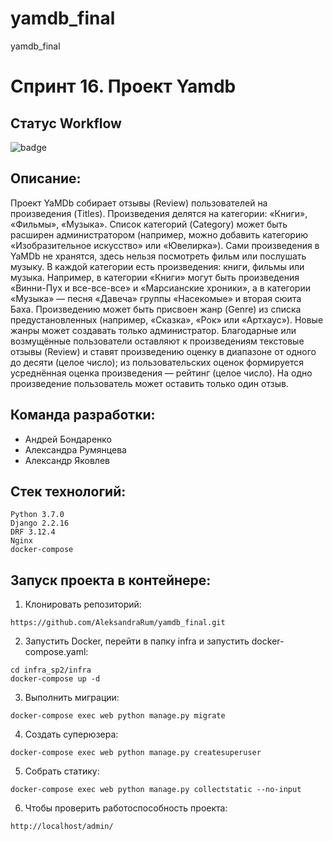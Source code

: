 # yamdb_final
yamdb_final
# Спринт 16. Проект Yamdb

## Статус Workflow

![badge](https://github.com/AleksandraRum/yamdb_final/actions/workflows/yamdb_workflow.yml/badge.svg)

## Описание:
Проект YaMDb собирает отзывы (Review) пользователей на произведения (Titles). Произведения делятся на категории: «Книги», «Фильмы», «Музыка». Список категорий (Category) может быть расширен администратором (например, можно добавить категорию «Изобразительное искусство» или «Ювелирка»).
Сами произведения в YaMDb не хранятся, здесь нельзя посмотреть фильм или послушать музыку.
В каждой категории есть произведения: книги, фильмы или музыка. Например, в категории «Книги» могут быть произведения «Винни-Пух и все-все-все» и «Марсианские хроники», а в категории «Музыка» — песня «Давеча» группы «Насекомые» и вторая сюита Баха.
Произведению может быть присвоен жанр (Genre) из списка предустановленных (например, «Сказка», «Рок» или «Артхаус»). Новые жанры может создавать только администратор.
Благодарные или возмущённые пользователи оставляют к произведениям текстовые отзывы (Review) и ставят произведению оценку в диапазоне от одного до десяти (целое число); из пользовательских оценок формируется усреднённая оценка произведения — рейтинг (целое число). На одно произведение пользователь может оставить только один отзыв.

## Команда разработки:
- Андрей Бондаренко
- Александра Румянцева
- Александр Яковлев

## Стек технологий:

    Python 3.7.0
    Django 2.2.16
    DRF 3.12.4
    Nginx
    docker-compose

## Запуск проекта в контейнере:

1. Клонировать репозиторий:

```
https://github.com/AleksandraRum/yamdb_final.git
```

2.  Запустить Docker, перейти в папку infra и запустить docker-compose.yaml:

```
cd infra_sp2/infra
docker-compose up -d
```

3. Выполнить миграции:

```
docker-compose exec web python manage.py migrate
```

4. Создать суперюзера:

```
docker-compose exec web python manage.py createsuperuser
```

5. Собрать статику:

```
docker-compose exec web python manage.py collectstatic --no-input 
```

6. Чтобы проверить работоспособность проекта:

```
http://localhost/admin/
```
